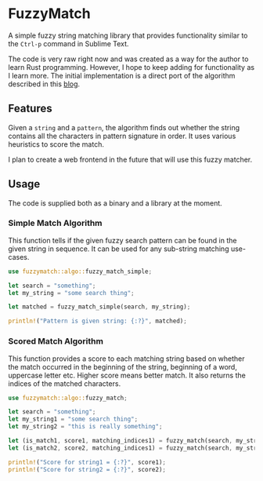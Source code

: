 # FuzzyMatch

A simple fuzzy string matching library that provides functionality similar to the `Ctrl-p` command in
Sublime Text. 

The code is very raw right now and was created as a way for the author to learn Rust programming. However,
I hope to keep adding for functionality as I learn more. The initial implementation is a direct port of the algorithm 
described in this [blog](https://blog.forrestthewoods.com/reverse-engineering-sublime-text-s-fuzzy-match-4cffeed33fdb). 

## Features

Given a `string` and a `pattern`, the algorithm finds out whether the string contains all the characters in pattern signature in order. It uses various heuristics to score the match. 

I plan to create a web frontend in the future that will use this fuzzy matcher. 

## Usage

The code is supplied both as a binary and a library at the moment. 

### Simple Match Algorithm

This function tells if the given fuzzy search pattern can be found in the given string in sequence. It can be used for any sub-string matching use-cases.  

```rust
use fuzzymatch::algo::fuzzy_match_simple;

let search = "something";
let my_string = "some search thing";

let matched = fuzzy_match_simple(search, my_string);

println!("Pattern is given string: {:?}", matched);
```

### Scored Match Algorithm

This function provides a score to each matching string based on whether the match occurred in the beginning of the string, beginning of a word, uppercase letter etc. Higher score means better match. It also returns the indices of the matched characters.

```rust
use fuzzymatch::algo::fuzzy_match;

let search = "something";
let my_string1 = "some search thing";
let my_string2 = "this is really something";

let (is_match1, score1, matching_indices1) = fuzzy_match(search, my_string1);
let (is_match2, score2, matching_indices1) = fuzzy_match(search, my_string2);

println!("Score for string1 = {:?}", score1);
println!("Score for string2 = {:?}", score2);
``` 